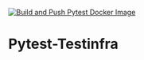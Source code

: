 [![Build and Push Pytest Docker Image](https://github.com/bengo237/Pytest-Testinfra/actions/workflows/pytest.yml/badge.svg)](https://github.com/bengo237/Pytest-Testinfra/actions/workflows/pytest.yml)
# Pytest-Testinfra